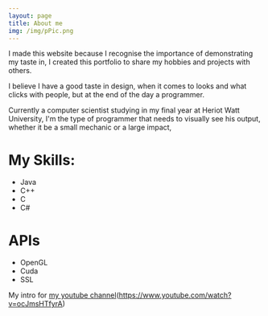 ```yaml
---
layout: page
title: About me
img: /img/pPic.png
---
```

I made this website because I recognise the importance of demonstrating my taste in, I created this portfolio to share my hobbies and projects with others.

I believe I have a good taste in design, when it comes to looks and what clicks with people, but at the end of the day a programmer. 

Currently a computer scientist studying in my final year at Heriot Watt University, I'm the type of programmer that needs to visually see his output, whether it be a small mechanic or a large impact,

# My Skills:

- Java
- C++
- C
- C#

# APIs
- OpenGL
- Cuda
- SSL

My intro for [my youtube channel]()(https://www.youtube.com/watch?v=ocJmsHTfyrA)
